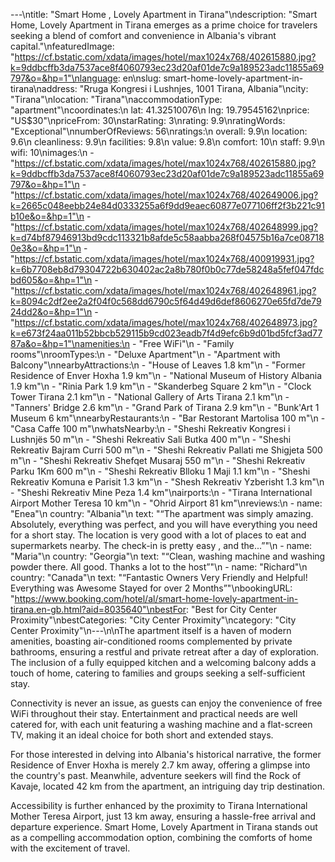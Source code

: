---\ntitle: "Smart Home , Lovely Apartment in Tirana"\ndescription: "Smart Home, Lovely Apartment in Tirana emerges as a prime choice for travelers seeking a blend of comfort and convenience in Albania's vibrant capital."\nfeaturedImage: "https://cf.bstatic.com/xdata/images/hotel/max1024x768/402615880.jpg?k=9ddbcffb3da7537ace8f4060793ec23d20af01de7c9a189523adc11855a69797&o=&hp=1"\nlanguage: en\nslug: smart-home-lovely-apartment-in-tirana\naddress: "Rruga Kongresi i Lushnjes, 1001 Tirana, Albania"\ncity: "Tirana"\nlocation: "Tirana"\naccommodationType: "apartment"\ncoordinates:\n  lat: 41.32510076\n  lng: 19.79545162\nprice: "US$30"\npriceFrom: 30\nstarRating: 3\nrating: 9.9\nratingWords: "Exceptional"\nnumberOfReviews: 56\nratings:\n  overall: 9.9\n  location: 9.6\n  cleanliness: 9.9\n  facilities: 9.8\n  value: 9.8\n  comfort: 10\n  staff: 9.9\n  wifi: 10\nimages:\n  - "https://cf.bstatic.com/xdata/images/hotel/max1024x768/402615880.jpg?k=9ddbcffb3da7537ace8f4060793ec23d20af01de7c9a189523adc11855a69797&o=&hp=1"\n  - "https://cf.bstatic.com/xdata/images/hotel/max1024x768/402649006.jpg?k=2665c048eebb24e84d0333255a6f9dd9eaec60877e077106ff2f3b221c91b10e&o=&hp=1"\n  - "https://cf.bstatic.com/xdata/images/hotel/max1024x768/402648999.jpg?k=d74bf87946913bd9cdc113321b8afde5c58aabba268f04575b16a7ce087180e3&o=&hp=1"\n  - "https://cf.bstatic.com/xdata/images/hotel/max1024x768/400919931.jpg?k=6b7708eb8d79304722b630402ac2a8b780f0b0c77de58248a5fef047fdcbd605&o=&hp=1"\n  - "https://cf.bstatic.com/xdata/images/hotel/max1024x768/402648961.jpg?k=8094c2df2ee2a2f04f0c568dd6790c5f64d49d6def8606270e65fd7de7924dd2&o=&hp=1"\n  - "https://cf.bstatic.com/xdata/images/hotel/max1024x768/402648973.jpg?k=e673f24aa011b52bbcb529115b9cd023eadb7f4d9efc6b9d01bd5fcf3ad7787a&o=&hp=1"\namenities:\n  - "Free WiFi"\n  - "Family rooms"\nroomTypes:\n  - "Deluxe Apartment"\n  - "Apartment with Balcony"\nnearbyAttractions:\n  - "House of Leaves 1.8 km"\n  - "Former Residence of Enver Hoxha 1.9 km"\n  - "National Museum of History Albania 1.9 km"\n  - "Rinia Park 1.9 km"\n  - "Skanderbeg Square 2 km"\n  - "Clock Tower Tirana 2.1 km"\n  - "National Gallery of Arts Tirana 2.1 km"\n  - "Tanners' Bridge 2.6 km"\n  - "Grand Park of Tirana 2.9 km"\n  - "Bunk'Art 1 Museum 6 km"\nnearbyRestaurants:\n  - "Bar Restorant Martolisa 100 m"\n  - "Casa Caffe 100 m"\nwhatsNearby:\n  - "Sheshi Rekreativ Kongresi i Lushnjës 50 m"\n  - "Sheshi Rekreativ Sali Butka 400 m"\n  - "Sheshi Rekreativ Bajram Curri 500 m"\n  - "Sheshi Rekreativ Pallati me Shigjeta 500 m"\n  - "Sheshi Rekreativ Shefqet Musaraj 550 m"\n  - "Sheshi Rekreativ Parku 1Km 600 m"\n  - "Sheshi Rekreativ Blloku 1 Maji 1.1 km"\n  - "Sheshi Rekreativ Komuna e Parisit 1.3 km"\n  - "Shesh Rekreativ Yzberisht 1.3 km"\n  - "Sheshi Rekreativ Mine Peza 1.4 km"\nairports:\n  - "Tirana International Airport Mother Teresa 10 km"\n  - "Ohrid Airport 81 km"\nreviews:\n  - name: "Enea"\n    country: "Albania"\n    text: "“The apartment was simply amazing. Absolutely, everything was perfect, and you will have everything you need for a short stay. The location is very good with a lot of places to eat and supermarkets nearby. The check-in is pretty easy , and the...”"\n  - name: "Maria"\n    country: "Georgia"\n    text: "“Clean, washing machine and washing powder there. All good. Thanks a lot to the host”"\n  - name: "Richard"\n    country: "Canada"\n    text: "“Fantastic Owners
Very Friendly and Helpful!
Everything was Awesome
Stayed for over 2 Months”"\nbookingURL: "https://www.booking.com/hotel/al/smart-home-lovely-apartment-in-tirana.en-gb.html?aid=8035640"\nbestFor: "Best for City Center Proximity"\nbestCategories: "City Center Proximity"\ncategory: "City Center Proximity"\n---\n\nThe apartment itself is a haven of modern amenities, boasting air-conditioned rooms complemented by private bathrooms, ensuring a restful and private retreat after a day of exploration. The inclusion of a fully equipped kitchen and a welcoming balcony adds a touch of home, catering to families and groups seeking a self-sufficient stay.

Connectivity is never an issue, as guests can enjoy the convenience of free WiFi throughout their stay. Entertainment and practical needs are well catered for, with each unit featuring a washing machine and a flat-screen TV, making it an ideal choice for both short and extended stays.

For those interested in delving into Albania's historical narrative, the former Residence of Enver Hoxha is merely 2.7 km away, offering a glimpse into the country's past. Meanwhile, adventure seekers will find the Rock of Kavaje, located 42 km from the apartment, an intriguing day trip destination.

Accessibility is further enhanced by the proximity to Tirana International Mother Teresa Airport, just 13 km away, ensuring a hassle-free arrival and departure experience. Smart Home, Lovely Apartment in Tirana stands out as a compelling accommodation option, combining the comforts of home with the excitement of travel.